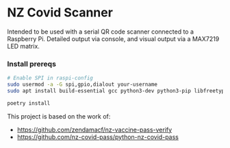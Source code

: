 # NZ Covid Scanner

Intended to be used with a serial QR code scanner connected to a Raspberry Pi. Detailed output via console, and visual output via a MAX7219 LED matrix.



### Install prereqs
```bash
# Enable SPI in raspi-config
sudo usermod -a -G spi,gpio,dialout your-username
sudo apt install build-essential gcc python3-dev python3-pip libfreetype6-dev libjpeg-dev libopenjp2-7 libtiff5 libffi-dev libssl-dev

poetry install
```

This project is based on the work of:
 - https://github.com/zendamacf/nz-vaccine-pass-verify
 - https://github.com/nz-covid-pass/python-nz-covid-pass

